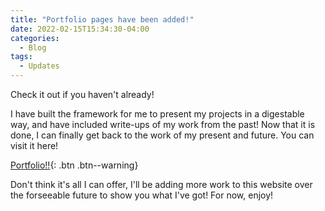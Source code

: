 ```yaml
---
title: "Portfolio pages have been added!"
date: 2022-02-15T15:34:30-04:00
categories:
  - Blog
tags:
  - Updates
---
```


Check it out if you haven't already!

I have built the framework for me to present my projects in a digestable way, and have included write-ups of my work from the past! Now that it is done, I can finally get back to the work of my present and future. You can visit it here!

[Portfolio!!](https://playerpeter1231.github.io/portfolio/){: .btn .btn--warning}

Don't think it's all I can offer, I'll be adding more work to this website over the forseeable future to show you what I've got! For now, enjoy!